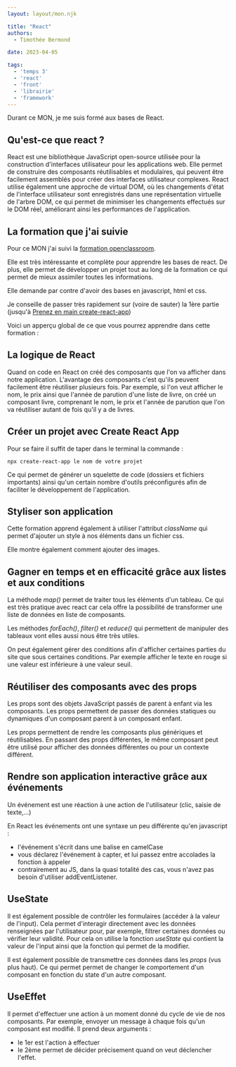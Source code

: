 ```yaml
---
layout: layout/mon.njk

title: "React"
authors:
  - Timothée Bermond

date: 2023-04-05

tags:
  - 'temps 3'
  - 'react'
  - 'front'
  - 'librairie'
  - 'framework'
---
```


<!-- début résumé -->
Durant ce MON, je me suis formé aux bases de React.
<!-- fin résumé -->

## Qu'est-ce que react ?

React est une bibliothèque JavaScript open-source utilisée pour la construction d'interfaces utilisateur pour les applications web. Elle permet de construire des composants réutilisables et modulaires, qui peuvent être facilement assemblés pour créer des interfaces utilisateur complexes. React utilise également une approche de virtual DOM, où les changements d'état de l'interface utilisateur sont enregistrés dans une représentation virtuelle de l'arbre DOM, ce qui permet de minimiser les changements effectués sur le DOM réel, améliorant ainsi les performances de l'application.


## La formation que j'ai suivie

Pour ce MON j'ai suivi la [formation openclassroom](https://openclassrooms.com/fr/courses/7008001-debutez-avec-react).

Elle est très intéressante et complète pour apprendre les bases de react. De plus, elle permet de développer un projet tout au long de la formation ce qui permet de mieux assimiler toutes les informations.

Elle demande par contre d'avoir des bases en javascript, html et css.

Je conseille de passer très rapidement sur (voire de sauter) la 1ère partie (jusqu'à [Prenez en main create-react-app](https://openclassrooms.com/fr/courses/7008001-debutez-avec-react/7135204-prenez-en-main-create-react-app))

Voici un apperçu global de ce que vous pourrez apprendre dans cette formation :

## La logique de React

Quand on code en React on créé des composants que l'on va afficher dans notre application. L'avantage des composants c'est qu'ils peuvent facilement être réutiliser plusieurs fois. Par exemple, si l'on veut afficher le nom, le prix ainsi que l'année de parution d'une liste de livre, on créé un composant livre, comprenant le nom, le prix et l'année de parution que l'on va réutiliser autant de fois qu'il y a de livres.

## Créer un projet avec Create React App

Pour se faire il suffit de taper dans le terminal la commande :

```
npx create-react-app le nom de votre projet
```

Ce qui permet de générer un squelette de code (dossiers et fichiers importants) ainsi qu'un certain nombre d'outils préconfigurés afin de faciliter le développement de l'application.

## Styliser son application

Cette formation apprend également à utiliser l'attribut *className* qui permet d'ajouter un style à nos éléments dans un fichier css.

Elle montre également comment ajouter des images.

## Gagner en temps et en efficacité grâce aux listes et aux conditions

La méthode *map()* permet de traiter tous les éléments d'un tableau. Ce qui est très pratique avec react car cela offre la possibilité de transformer une liste de données en liste de composants. 

Les méthodes *forEach()*, *filter()* et *reduce()* qui permettent de manipuler des tableaux vont elles aussi nous être très utiles.

On peut également gérer des conditions afin d'afficher certaines parties du site que sous certaines conditions. Par exemple afficher le texte en rouge si une valeur est inférieure à une valeur seuil.

## Réutiliser des composants avec des props

Les props sont des objets JavaScript passés de parent à enfant via les composants. Les props permettent de passer des données statiques ou dynamiques d'un composant parent à un composant enfant.

Les props permettent de rendre les composants plus génériques et réutilisables. En passant des props différentes, le même composant peut être utilisé pour afficher des données différentes ou pour un contexte différent.

## Rendre son application interactive grâce aux événements

Un événement est une réaction à une action de l'utilisateur (clic, saisie de texte,...)

En React les événements ont une syntaxe un peu différente qu'en javascript : 
- l'événement s'écrit dans une balise en camelCase
- vous déclarez l'événement à capter, et lui passez entre accolades la fonction à appeler
- contrairement au JS, dans la quasi totalité des cas, vous n'avez pas besoin d'utiliser addEventListener.

## UseState

Il est également possible de contrôler les formulaires (accéder à la valeur de l'input). Cela permet d'interagir directement avec les données renseignées par l'utilisateur pour, par exemple, filtrer certaines données ou vérifier leur validité. Pour cela on utilise la fonction *useState* qui contient la valeur de l'input ainsi que la fonction qui permet de la modifier.

Il est également possible de transmettre ces données dans les *props* (vus plus haut). Ce qui permet permet de changer le comportement d'un composant en fonction du state d'un autre composant.

## UseEffet

Il permet d'effectuer une action à un moment donné du cycle de vie de nos composants. Par exemple, envoyer un message à chaque fois qu'un composant est modifié. Il prend deux arguments : 
- le 1er est l'action à effectuer
- le 2ème permet de décider précisement quand on veut déclencher l'effet.
